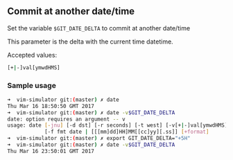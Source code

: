 
## Commit at another date/time

Set the variable `$GIT_DATE_DELTA` to commit at another date/time

This parameter is the delta with the current time datetime.

Accepted values:

```bash
[+|-]val[ymwdHMS]
```

### Sample usage

```bash
➜  vim-simulator git:(master) ✗ date
Thu Mar 16 18:50:50 GMT 2017
➜  vim-simulator git:(master) ✗ date -v$GIT_DATE_DELTA
date: option requires an argument -- v
usage: date [-jnu] [-d dst] [-r seconds] [-t west] [-v[+|-]val[ymwdHMS]] ...
            [-f fmt date | [[[mm]dd]HH]MM[[cc]yy][.ss]] [+format]
➜  vim-simulator git:(master) ✗ export GIT_DATE_DELTA="+5H"
➜  vim-simulator git:(master) ✗ date -v$GIT_DATE_DELTA
Thu Mar 16 23:50:01 GMT 2017
```
